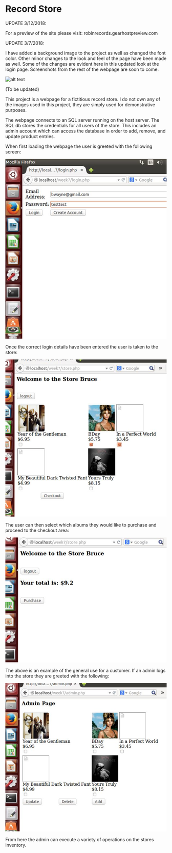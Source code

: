 # Record Store

UPDATE 3/12/2018:

For a preview of the site please visit: robinrecords.gearhostpreview.com

UPDATE 3/7/2018:

I have added a background image to the project as well as changed the font color. Other minor changes to the look and feel of the page have been made as well. Some of the changes are evident here in this updated look at the login page. Screenshots from the rest of the webpage are soon to come.

![alt text](example/updatedLogin.PNG)

(To be updated)

This project is a webpage for a fictitious record store. I do not own any of the images used in this project, they are simply used for demonstrative purposes. 

The webpage connects to an SQL server running on the host server. The SQL db stores the credentials for all users of the store. This includes an admin account which can access the database in order to add, remove, and update product entries.

When first loading the webpage the user is greeted with the following screen:

![alt text](example/NormalLogin.JPG)

Once the correct login details have been entered the user is taken to the store:

![alt text](example/MainPageOfStore.JPG)

The user can then select which albums they would like to purchase and proceed to the checkout area:

![alt text](example/checkout.JPG)

The above is an example of the general use for a customer. If an admin logs into the store they are greeted with the following:

![alt text](example/adminpage.JPG)

From here the admin can execute a variety of operations on the stores inventory.
